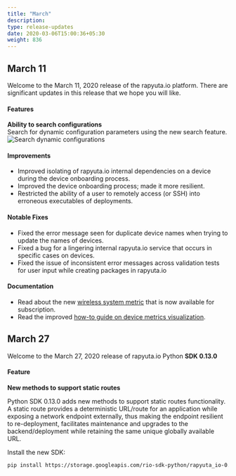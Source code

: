 ```yaml
---
title: "March"
description:
type: release-updates
date: 2020-03-06T15:00:36+05:30
weight: 836
---
```

## March 11
Welcome to the March 11, 2020 release of the rapyuta.io platform. There are significant updates in this release that we hope you will like.

#### Features
**Ability to search configurations**    
Search for dynamic configuration parameters using the new search feature.
![Search dynamic configurations](/images/search-configs-feature.png??classes=border,shadow&width=50pc)

#### Improvements

* Improved isolating of rapyuta.io internal dependencies on a device during the device onboarding process.
* Improved the device onboarding process; made it more resilient.
* Restricted the ability of a user to remotely access (or SSH) into erroneous executables of deployments.

#### Notable Fixes

* Fixed the error message seen for duplicate device names when trying to update the names of devices.
* Fixed a bug for a lingering internal rapyuta.io service that occurs in specific cases on devices.
* Fixed the issue of inconsistent error messages across validation tests for user input while creating packages in rapyuta.io

#### Documentation

* Read about the new [wireless system metric](/5_deep-dives/54_tooling-and-debugging/544_system-metrics/) that is now available for subscription.
* Read the improved [how-to guide on device metrics visualization](/5_deep-dives/54_tooling-and-debugging/544_system-metrics/).

## March 27
Welcome to the March 27, 2020 release of rapyuta.io Python **SDK 0.13.0**

#### Feature
**New methods to support static routes**    

Python SDK 0.13.0 adds new methods to support static routes functionality. A static route
provides a deterministic URL/route for an application while exposing a network endpoint
externally, thus making the endpoint resilient to re-deployment, facilitates
maintenance and upgrades to the backend/deployment while retaining the same unique
globally available URL.

Install the new SDK:
```bash
pip install https://storage.googleapis.com/rio-sdk-python/rapyuta_io-0.13.0-py2-none-any.whl
```